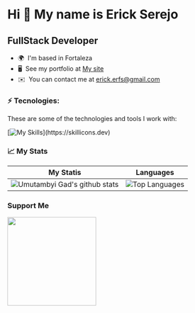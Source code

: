 Hi 👋 My name is Erick Serejo
=============================

FullStack Developer
-------------------

* 🌍  I'm based in Fortaleza
* 🖥️  See my portfolio at [My site](http://erickserejo.com)
* ✉️  You can contact me at [erick.erfs@gmail.com](mailto:erick.erfs@gmail.com)

### ⚡ Tecnologies:

These are some of the technologies and tools I work with:

[![My Skills](https://skillicons.dev/icons?i=html,css,tailwind,js,ts,jest,react,vue,nodejs,)](https://skillicons.dev)



### 📈 My Stats

| My Statis                                                                                                                                                            | Languages                                                                                                                                                                     |
| ------------------------------------------------------------------------------------------------------------------------------------------------------------------------ | ---------------------------------------------------------------------------------------------------------------------------------------------------------------------------------- |
| ![Umutambyi Gad's github stats](https://github-readme-stats.vercel.app/api?username=Serejo&show_icons=true&hide_border=true&count_private=true&theme=jolly) | ![Top Languages](https://github-readme-stats.vercel.app/api/top-langs/?username=Serejo&langs_count=10&count_private=true&hide_border=true&theme=jolly&layout=compact) |



### Support Me

<a href="https://www.buymeacoffee.com/erickerfsF"><img src="https://cdn.buymeacoffee.com/buttons/v2/default-yellow.png" width="200" /></a>
